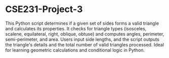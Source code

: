 # CSE231-Project-3
This Python script determines if a given set of sides forms a valid triangle and calculates its properties. It checks for triangle types (isosceles, scalene, equilateral, right, oblique, obtuse) and computes angles, perimeter, semi-perimeter, and area. Users input side lengths, and the script outputs the triangle's details and the total number of valid triangles processed. Ideal for learning geometric calculations and conditional logic in Python.
